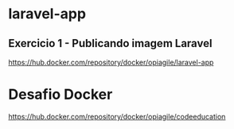 # laravel-app 
## Exercicio 1 - Publicando imagem Laravel
https://hub.docker.com/repository/docker/opiagile/laravel-app

# Desafio Docker
https://hub.docker.com/repository/docker/opiagile/codeeducation
